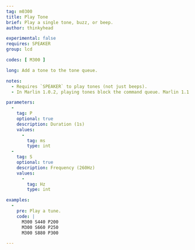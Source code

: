 ```yaml
---
tag: m0300
title: Play Tone
brief: Play a single tone, buzz, or beep.
author: thinkyhead

experimental: false
requires: SPEAKER
group: lcd

codes: [ M300 ]

long: Add a tone to the tone queue.

notes:
  - Requires `SPEAKER` to play tones (not just beeps).
  - In Marlin 1.0.2, playing tones block the command queue. Marlin 1.1.0 uses a tone queue and background tone player to keep the command buffer from being blocked by playing tones.

parameters:
  -
    tag: P
    optional: true
    description: Duration (1s)
    values:
      -
        tag: ms
        type: int
  -
    tag: S
    optional: true
    description: Frequency (260Hz)
    values:
      -
        tag: Hz
        type: int

examples:
  -
    pre: Play a tune.
    code: |
      M300 S440 P200
      M300 S660 P250
      M300 S880 P300

---
```


